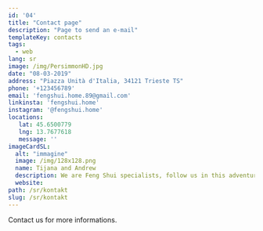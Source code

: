 ```yaml
---
id: '04'
title: "Contact page"
description: "Page to send an e-mail"
templateKey: contacts
tags:
  - web
lang: sr
image: /img/PersimmonHD.jpg
date: "08-03-2019"
address: "Piazza Unità d'Italia, 34121 Trieste TS"
phone: '+123456789'
email: 'fengshui.home.89@gmail.com'
linkinsta: 'fengshui.home'
instagram: '@fengshui.home'
locations:
   lat: 45.6500779
   lng: 13.7677618
   message: ''
imageCardSL:
  alt: "immagine"
  image: /img/128x128.png
  name: Tijana and Andrew
  description: We are Feng Shui specialists, follow us in this adventure!
  website: 
path: /sr/kontakt
slug: /sr/kontakt
---
```


Contact us for more informations.
